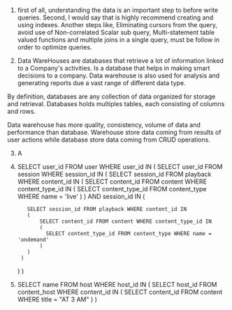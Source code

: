 1) first of all, understanding the data is an important step to before write queries. Second, I would say that is highly recommend creating and using indexes. Another steps like, Eliminating cursors from the query, avoid use of Non-correlated Scalar sub query, Multi-statement table valued functions and multiple joins in a single query, must be follow in order to optimize queries.
 
2) Data WareHouses are databases that retrieve a lot of information linked to a Company's activities. Is a database that helps in making smart decisions to a company. Data warehouse is also used for analysis and generating reports due a vast range of different data type.

By definition, databases are any collection of data organized for storage and retrieval. Databases holds multiples tables, each consisting of columns and rows.

Data warehouse has more quality, consistency, volume of data and performance than database. Warehouse store data coming from results of user actions while database store data coming from CRUD operations.
 
3) A

4) SELECT user_id FROM user WHERE user_id IN 
(
    SELECT user_id FROM session WHERE session_id IN 
    (
        SELECT session_id FROM playback WHERE content_id IN 
        (
            SELECT content_id FROM content WHERE content_type_id IN 
            (
              SELECT content_type_id FROM content_type WHERE name = 'live'
            )
        )
        AND session_id IN
        (
        
          SELECT session_id FROM playback WHERE content_id IN 
          (
              SELECT content_id FROM content WHERE content_type_id IN 
              (
                SELECT content_type_id FROM content_type WHERE name = 'ondemand'
              )
          )
        )
    )
)

5) SELECT name FROM host WHERE host_id IN 
(
    SELECT host_id FROM content_host WHERE content_id IN 
    (
        SELECT content_id FROM content WHERE title = "AT 3 AM"
    )
)
